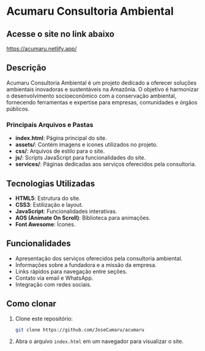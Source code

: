# Acumaru Consultoria Ambiental

## Acesse o site no link abaixo
https://acumaru.netlify.app/

## Descrição
Acumaru Consultoria Ambiental é um projeto dedicado a oferecer soluções ambientais inovadoras e sustentáveis na Amazônia. O objetivo é harmonizar o desenvolvimento socioeconômico com a conservação ambiental, fornecendo ferramentas e expertise para empresas, comunidades e órgãos públicos.


### Principais Arquivos e Pastas

- **index.html**: Página principal do site.
- **assets/**: Contém imagens e ícones utilizados no projeto.
- **css/**: Arquivos de estilo para o site.
- **js/**: Scripts JavaScript para funcionalidades do site.
- **services/**: Páginas dedicadas aos serviços oferecidos pela consultoria.

## Tecnologias Utilizadas

- **HTML5**: Estrutura do site.
- **CSS3**: Estilização e layout.
- **JavaScript**: Funcionalidades interativas.
- **AOS (Animate On Scroll)**: Biblioteca para animações.
- **Font Awesome**: Ícones.

## Funcionalidades

- Apresentação dos serviços oferecidos pela consultoria ambiental.
- Informações sobre a fundadora e a missão da empresa.
- Links rápidos para navegação entre seções.
- Contato via email e WhatsApp.
- Integração com redes sociais.

## Como clonar

1. Clone este repositório:
   ```bash
   git clone https://github.com/JoseCumaru/acumaru
   ```
2. Abra o arquivo `index.html` em um navegador para visualizar o site.
